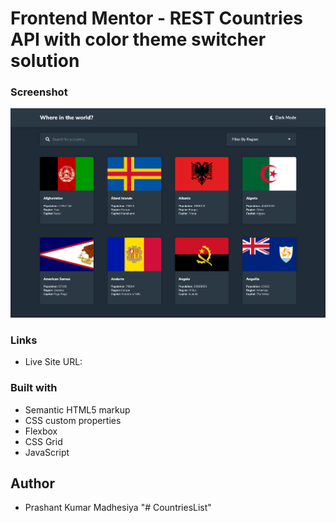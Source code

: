 # Frontend Mentor - REST Countries API with color theme switcher solution

### Screenshot

![](screenshot.png)

### Links

- Live Site URL:

### Built with

- Semantic HTML5 markup
- CSS custom properties
- Flexbox
- CSS Grid
- JavaScript


## Author

- Prashant Kumar Madhesiya
"# CountriesList" 
